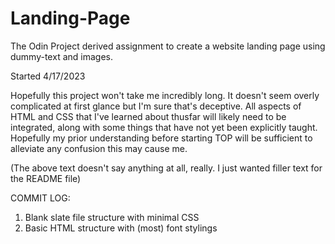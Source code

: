 # Landing-Page
The Odin Project derived assignment to create a website landing page using dummy-text and images.

Started 4/17/2023 

Hopefully this project won't take me incredibly long. It doesn't seem overly complicated at first glance but I'm sure that's deceptive. All aspects of HTML and CSS that I've learned about thusfar will likely need to be integrated, along with some things that have not yet been explicitly taught. Hopefully my prior understanding before starting TOP will be sufficient to alleviate any confusion this may cause me.

(The above text doesn't say anything at all, really. I just wanted filler text for the README file)

COMMIT LOG: 

1. Blank slate file structure with minimal CSS
2. Basic HTML structure with (most) font stylings